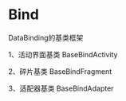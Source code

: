 # Bind
DataBinding的基类框架

1、活动界面基类 BaseBindActivity


2、碎片基类 BaseBindFragment


3、适配器基类 BaseBindAdapter
